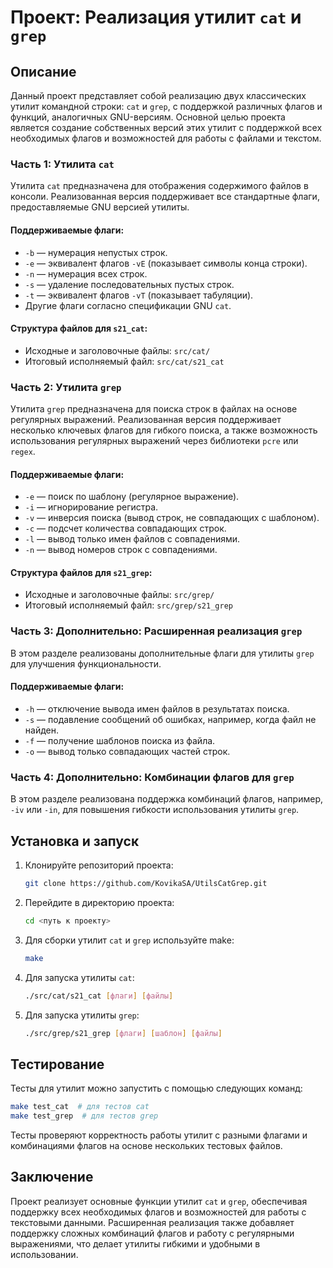 
# Проект: Реализация утилит `cat` и `grep`

## Описание

Данный проект представляет собой реализацию двух классических утилит командной строки: `cat` и `grep`, с поддержкой различных флагов и функций, аналогичных GNU-версиям. Основной целью проекта является создание собственных версий этих утилит с поддержкой всех необходимых флагов и возможностей для работы с файлами и текстом.

### Часть 1: Утилита `cat`

Утилита `cat` предназначена для отображения содержимого файлов в консоли. Реализованная версия поддерживает все стандартные флаги, предоставляемые GNU версией утилиты.

#### Поддерживаемые флаги:

- `-b` — нумерация непустых строк.
- `-e` — эквивалент флагов `-vE` (показывает символы конца строки).
- `-n` — нумерация всех строк.
- `-s` — удаление последовательных пустых строк.
- `-t` — эквивалент флагов `-vT` (показывает табуляции).
- Другие флаги согласно спецификации GNU `cat`.

#### Структура файлов для `s21_cat`:
- Исходные и заголовочные файлы: `src/cat/`
- Итоговый исполняемый файл: `src/cat/s21_cat`

### Часть 2: Утилита `grep`

Утилита `grep` предназначена для поиска строк в файлах на основе регулярных выражений. Реализованная версия поддерживает несколько ключевых флагов для гибкого поиска, а также возможность использования регулярных выражений через библиотеки `pcre` или `regex`.

#### Поддерживаемые флаги:

- `-e` — поиск по шаблону (регулярное выражение).
- `-i` — игнорирование регистра.
- `-v` — инверсия поиска (вывод строк, не совпадающих с шаблоном).
- `-c` — подсчет количества совпадающих строк.
- `-l` — вывод только имен файлов с совпадениями.
- `-n` — вывод номеров строк с совпадениями.

#### Структура файлов для `s21_grep`:
- Исходные и заголовочные файлы: `src/grep/`
- Итоговый исполняемый файл: `src/grep/s21_grep`

### Часть 3: Дополнительно: Расширенная реализация `grep`

В этом разделе реализованы дополнительные флаги для утилиты `grep` для улучшения функциональности.

#### Поддерживаемые флаги:

- `-h` — отключение вывода имен файлов в результатах поиска.
- `-s` — подавление сообщений об ошибках, например, когда файл не найден.
- `-f` — получение шаблонов поиска из файла.
- `-o` — вывод только совпадающих частей строк.

### Часть 4: Дополнительно: Комбинации флагов для `grep`

В этом разделе реализована поддержка комбинаций флагов, например, `-iv` или `-in`, для повышения гибкости использования утилиты `grep`.

## Установка и запуск

1. Клонируйте репозиторий проекта:
   ```bash
   git clone https://github.com/KovikaSA/UtilsCatGrep.git
   ```

2. Перейдите в директорию проекта:
   ```bash
   cd <путь к проекту>
   ```

3. Для сборки утилит `cat` и `grep` используйте make:
   ```bash
   make
   ```

4. Для запуска утилиты `cat`:
   ```bash
   ./src/cat/s21_cat [флаги] [файлы]
   ```

5. Для запуска утилиты `grep`:
   ```bash
   ./src/grep/s21_grep [флаги] [шаблон] [файлы]
   ```

## Тестирование

Тесты для утилит можно запустить с помощью следующих команд:
```bash
make test_cat  # для тестов cat
make test_grep  # для тестов grep
```

Тесты проверяют корректность работы утилит с разными флагами и комбинациями флагов на основе нескольких тестовых файлов.

## Заключение

Проект реализует основные функции утилит `cat` и `grep`, обеспечивая поддержку всех необходимых флагов и возможностей для работы с текстовыми данными. Расширенная реализация также добавляет поддержку сложных комбинаций флагов и работу с регулярными выражениями, что делает утилиты гибкими и удобными в использовании.
